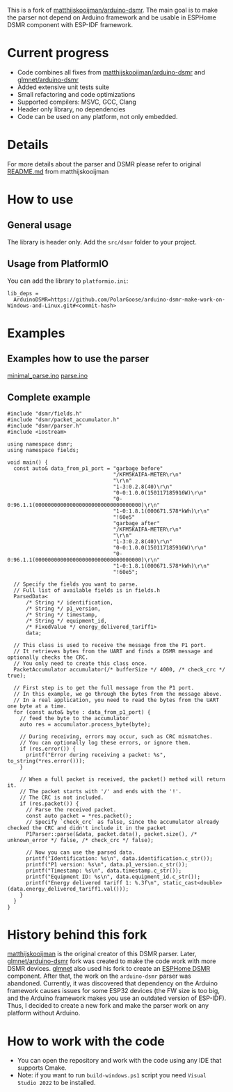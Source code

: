 This is a fork of [matthijskooijman/arduino-dsmr](https://github.com/matthijskooijman/arduino-dsmr).
The main goal is to make the parser not depend on Arduino framework and be usable in ESPHome DSMR component with ESP-IDF framework.

# Current progress
* Code combines all fixes from [matthijskooijman/arduino-dsmr](https://github.com/matthijskooijman/arduino-dsmr) and [glmnet/arduino-dsmr](https://github.com/glmnet/arduino-dsmr)
* Added extensive unit tests suite
* Small refactoring and code optimizations
* Supported compilers: MSVC, GCC, Clang
* Header only library, no dependencies
* Code can be used on any platform, not only embedded.

# Details
For more details about the parser and DSMR please refer to original [README.md](https://github.com/matthijskooijman/arduino-dsmr/blob/master/README.md) from matthijskooijman

# How to use
## General usage
The library is header only. Add the `src/dsmr` folder to your project.

## Usage from PlatformIO
You can add the library to `platformio.ini`:
```
lib_deps =
  ArduinoDSMR=https://github.com/PolarGoose/arduino-dsmr-make-work-on-Windows-and-Linux.git#<commit-hash>
```

# Examples
## Examples how to use the parser
[minimal_parse.ino](https://github.com/matthijskooijman/arduino-dsmr/blob/master/examples/minimal_parse/minimal_parse.ino)
[parse.ino](https://github.com/matthijskooijman/arduino-dsmr/blob/master/examples/parse/parse.ino)

## Complete example
```
#include "dsmr/fields.h"
#include "dsmr/packet_accumulator.h"
#include "dsmr/parser.h"
#include <iostream>

using namespace dsmr;
using namespace fields;

void main() {
  const auto& data_from_p1_port = "garbage before"
                                  "/KFM5KAIFA-METER\r\n"
                                  "\r\n"
                                  "1-3:0.2.8(40)\r\n"
                                  "0-0:1.0.0(150117185916W)\r\n"
                                  "0-0:96.1.1(0000000000000000000000000000000000)\r\n"
                                  "1-0:1.8.1(000671.578*kWh)\r\n"
                                  "!60e5"
                                  "garbage after"
                                  "/KFM5KAIFA-METER\r\n"
                                  "\r\n"
                                  "1-3:0.2.8(40)\r\n"
                                  "0-0:1.0.0(150117185916W)\r\n"
                                  "0-0:96.1.1(0000000000000000000000000000000000)\r\n"
                                  "1-0:1.8.1(000671.578*kWh)\r\n"
                                  "!60e5";

  // Specify the fields you want to parse.
  // Full list of available fields is in fields.h
  ParsedData<
      /* String */ identification,
      /* String */ p1_version,
      /* String */ timestamp,
      /* String */ equipment_id,
      /* FixedValue */ energy_delivered_tariff1>
      data;

  // This class is used to receive the message from the P1 port.
  // It retrieves bytes from the UART and finds a DSMR message and optionally checks the CRC.
  // You only need to create this class once.
  PacketAccumulator accumulator(/* bufferSize */ 4000, /* check_crc */ true);

  // First step is to get the full message from the P1 port.
  // In this example, we go through the bytes from the message above.
  // In a real application, you need to read the bytes from the UART one byte at a time.
  for (const auto& byte : data_from_p1_port) {
    // feed the byte to the accumulator
    auto res = accumulator.process_byte(byte);

    // During receiving, errors may occur, such as CRC mismatches.
    // You can optionally log these errors, or ignore them.
    if (res.error()) {
      printf("Error during receiving a packet: %s", to_string(*res.error()));
    }

    // When a full packet is received, the packet() method will return it.
    // The packet starts with '/' and ends with the '!'.
    // The CRC is not included.
    if (res.packet()) {
      // Parse the received packet.
      const auto packet = *res.packet();
      // Specify `check_crc` as false, since the accumulator already checked the CRC and didn't include it in the packet
      P1Parser::parse(&data, packet.data(), packet.size(), /* unknown_error */ false, /* check_crc */ false);

      // Now you can use the parsed data.
      printf("Identification: %s\n", data.identification.c_str());
      printf("P1 version: %s\n", data.p1_version.c_str());
      printf("Timestamp: %s\n", data.timestamp.c_str());
      printf("Equipment ID: %s\n", data.equipment_id.c_str());
      printf("Energy delivered tariff 1: %.3f\n", static_cast<double>(data.energy_delivered_tariff1.val()));
    }
  }
}
```

# History behind this fork
[matthijskooijman](https://github.com/matthijskooijman) is the original creator of this DSMR parser.
Later, [glmnet/arduino-dsmr](https://github.com/glmnet/arduino-dsmr) fork was created to make the code work with more DSMR devices.
[glmnet](https://github.com/glmnet) also used his fork to create an [ESPHome DSMR](https://esphome.io/components/sensor/dsmr/) component.
After that, the work on the `arduino-dsmr` parser was abandoned. Currently, it was discovered that dependency on the Arduino framework causes issues for some ESP32 devices (the FW size is too big, and the Arduino framework makes you use an outdated version of ESP-IDF). Thus, I decided to create a new fork and make the parser work on any platform without Arduino.

# How to work with the code
* You can open the repository and work with the code using any IDE that supports Cmake.
* Note: if you want to run `build-windows.ps1` script you need `Visual Studio 2022` to be installed.
